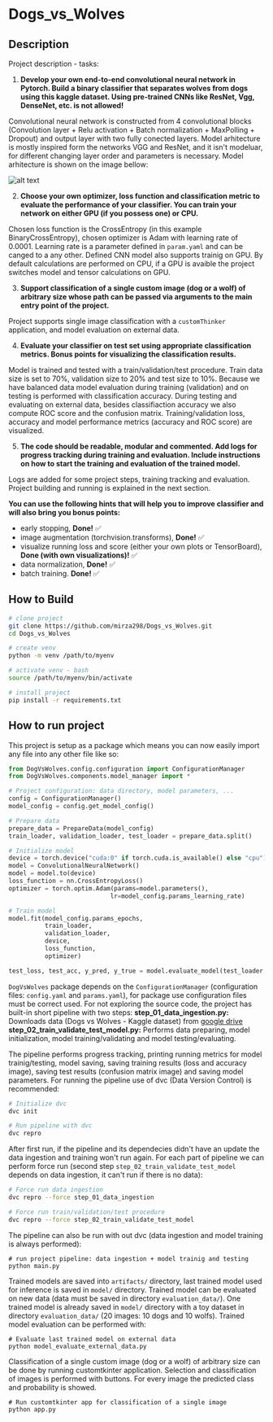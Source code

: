 # Dogs_vs_Wolves

## Description

Project description - tasks:

1) **Develop your own end-to-end convolutional neural network in Pytorch. Build a binary classifier that separates wolves from dogs using this kaggle dataset. Using pre-trained CNNs like ResNet, Vgg, DenseNet, etc. is not allowed!**

Convolutional neural network is constructed from 4 convolutional blocks (Convolution layer + Relu activation + Batch normalization + MaxPolling + Dropout) and output layer with two fully conected layers. Model arhitecture is mostly inspired form the networks VGG and ResNet, and it isn't modeluar, for different changing layer order and parameters is necessary. Model arhitecture is shown on the image bellow:

![alt text](/images/cnn_arhitecture.png "Title")

2) **Choose your own optimizer, loss function and classification metric to evaluate the performance of your classifier. You can train your network on either GPU (if you possess one) or CPU.**

Chosen loss function is the CrossEntropy (in this example BinaryCrossEntropy), chosen optimizer is Adam with learning rate of 0.0001. Learning rate is a parameter defined in `param.yaml` and can be canged to a any other. Defined CNN model also supports trainig on GPU. By default calculations are performed on CPU, if a GPU is avaible the project switches model and tensor calculations on GPU.

3) **Support classification of a single custom image (dog or a wolf) of arbitrary size whose path can be passed via arguments to the main entry point of the project.**

Project supports single image classification with a `customThinker` application, and model evaluation on external data.

4) **Evaluate your classifier on test set using appropriate classification metrics. Bonus points for visualizing the classification results.**

Model is trained and tested with a train/validation/test procedure. Train data size is set to 70%, validation size to 20% and test size to 10%. Because we have balanced data model evaluation during training (validation) and on testing is performed with classification accuracy. During testing and evaluating on external data, besides classifiaction accuracy we also compute ROC score and the confusion matrix. Training/validation loss, accuracy and model performance metrics (accuracy and ROC score) are visualized.

5) **The code should be readable, modular and commented. Add logs for progress tracking during training and evaluation. Include instructions on how to start the training and evaluation of the trained model.**

Logs are added for some project steps, training tracking and evaluation. Project building and running is explained in the next section.

**You can use the following hints that will help you to improve classifier and will also bring you bonus points:**
- early stopping, **Done!** :white_check_mark:
- image augmentation (torchvision.transforms), **Done!** :white_check_mark:
- visualize running loss and score (either your own plots or TensorBoard), **Done (with own visualizations)!** :white_check_mark:
- data normalization, **Done!** :white_check_mark:
- batch training. **Done!** :white_check_mark:

## How to Build

```bash
# clone project 
git clone https://github.com/mirza298/Dogs_vs_Wolves.git
cd Dogs_vs_Wolves

# create venv
python -m venv /path/to/myenv

# activate venv - bash
source /path/to/myenv/bin/activate

# install project
pip install -r requirements.txt
```

## How to run project

This project is setup as a package which means you can now easily import any file into any other file like so:

```python
from DogVsWolves.config.configuration import ConfigurationManager
from DogVsWolves.components.model_manager import *

# Project configuration: data directory, model parameters, ...
config = ConfigurationManager()
model_config = config.get_model_config()

# Prepare data
prepare_data = PrepareData(model_config)
train_loader, validation_loader, test_loader = prepare_data.split()

# Initialize model
device = torch.device("cuda:0" if torch.cuda.is_available() else "cpu")
model = ConvolutionalNeuralNetwork()
model = model.to(device)
loss_function = nn.CrossEntropyLoss()
optimizer = torch.optim.Adam(params=model.parameters(), 
                            lr=model_config.params_learning_rate)

# Train model
model.fit(model_config.params_epochs, 
          train_loader, 
          validation_loader, 
          device, 
          loss_function, 
          optimizer)

test_loss, test_acc, y_pred, y_true = model.evaluate_model(test_loader, device, loss_function)
```

`DogVsWolves` package depends on the `ConfigurationManager` (configuration files: `config.yaml` and `params.yaml`), for package use configuration files must be correct used. For not exploring the source code, the project has built-in short pipeline with two steps:
**step_01_data_ingestion.py:** Downloads data (Dogs vs Wolves - Kaggle dataset) from [google drive](https://drive.google.com/file/d/1hyc-VNu-UVPag_FlyL36gBGJBx72VgUf/view?usp=drive_link)
**step_02_train_validate_test_model.py:** Performs data preparing, model initialization, model training/validating and model testing/evaluating.

The pipeline performs progress tracking, printing running metrics for model trainig/testing, model saving, saving training results (loss and accuracy image), saving test results (confusion matrix image) and saving model parameters. For running the pipeline use of dvc (Data Version Control) is recommended:

```bash
# Initialize dvc
dvc init

# Run pipeline with dvc
dvc repro
```

After first run, if the pipeline and its dependecies didn't have an update the data ingestion and training won't run again. For each part of pipeline we can perform force run (second step `step_02_train_validate_test_model` depends on data ingestion, it can't run if there is no data):

```bash
# Force run data ingestion
dvc repro --force step_01_data_ingestion

# Force run train/validation/test procedure
dvc repro --force step_02_train_validate_test_model
```

The pipeline can also be run with out dvc (data ingestion and model training is always performed):

```{bash}
# run project pipeline: data ingestion + model trainig and testing
python main.py
```

Trained models are saved into `artifacts/` directory, last trained model used for inference is saved in `model/` directory. Trained model can be evaluated on new data (data must be saved in directory `evaluation_data/`). One trained model is already saved in `model/` directory with a toy dataset in directory `evaluation_data/` (20 images: 10 dogs and 10 wolfs). Trained model evaluation can be performed with:

```{bash}
# Evaluate last trained model on external data
python model_evaluate_external_data.py
```

Classification of a single custom image (dog or a wolf) of arbitrary size can be done by running customtkinter application. Selection and classification of images is performed with buttons. For every image the predicted class and probability is showed.

```{bash}
# Run customtkinter app for classification of a single image
python app.py
```

